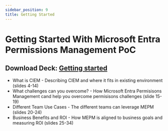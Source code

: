 ```yaml
---
sidebar_position: 9
title: Getting Started
---
```


# Getting Started With Microsoft Entra Permissions Management PoC

## Download Deck: [Getting started](./EPM_POC_Assets/01-MEPM_PoC_Getting_Started.pptx)

- What is CIEM - Describing CIEM and where it fits in existing environment (slides 4-14)
- What challenges can you overcome? - How Microsoft Entra Permisisons Management cand help you overcome permisisons challenges (slide 15-19)
- Different Team Use Cases - The different teams can leverage MEPM (slides 20-24)
- Business Benefits and ROI - How MEPM is aligned to business goals and measuring ROI (slides 25-34)

